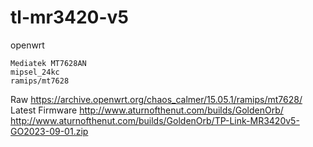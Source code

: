 # tl-mr3420-v5
openwrt
```
Mediatek MT7628AN
mipsel_24kc
ramips/mt7628
```
Raw
https://archive.openwrt.org/chaos_calmer/15.05.1/ramips/mt7628/
Latest Firmware
http://www.aturnofthenut.com/builds/GoldenOrb/
http://www.aturnofthenut.com/builds/GoldenOrb/TP-Link-MR3420v5-GO2023-09-01.zip
